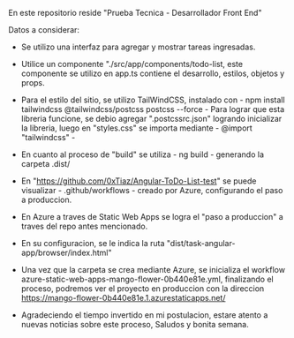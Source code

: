 En este repositorio reside "Prueba Tecnica - Desarrollador Front End"

Datos a considerar:

- Se utilizo una interfaz para agregar y mostrar tareas ingresadas.

- Utilice un componente "./src/app/components/todo-list, este componente se utilizo en app.ts
  contiene el desarrollo, estilos, objetos y props.

- Para el estilo del sitio, se utilizo TailWindCSS, instalado con - npm install tailwindcss @tailwindcss/postcss postcss --force -
  Para lograr que esta libreria funcione, se debio agregar ".postcssrc.json" logrando inicializar la libreria, luego en "styles.css"
  se importa mediante - @import "tailwindcss" -

- En cuanto al proceso de "build" se utiliza - ng build - generando la carpeta .dist/

- En "https://github.com/0xTiaz/Angular-ToDo-List-test" se puede visualizar - .github/workflows - creado por Azure, configurando el paso a produccion.

- En Azure a traves de Static Web Apps se logra el "paso a produccion" a traves del repo antes mencionado.

- En su configuracion, se le indica la ruta "dist/task-angular-app/browser/index.html"

- Una vez que la carpeta se crea mediante Azure, se inicializa el workflow azure-static-web-apps-mango-flower-0b440e81e.yml, finalizando el proceso, podremos ver
  el proyecto en produccion con la direccion https://mango-flower-0b440e81e.1.azurestaticapps.net/

- Agradeciendo el tiempo invertido en mi postulacion, estare atento a nuevas noticias sobre este proceso, Saludos y bonita semana.
